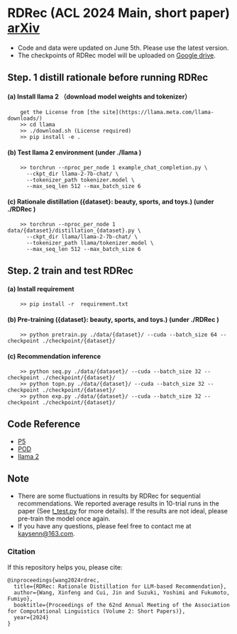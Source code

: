 # RDRec (ACL 2024 Main, short paper) [arXiv](https://arxiv.org/pdf/2405.10587)
- Code and data were updated on June 5th. Please use the latest version. 
- The checkpoints of RDRec model will be uploaded on [Google drive](https://drive.google.com/drive/folders/1bwhliM4KN8pBdk5c0pRPDVCgTJbeOk0s).

## Step. 1 distill rationale before running RDRec

#### (a) Install llama 2 （download model weights and tokenizer）
        get the License from [the site](https://llama.meta.com/llama-downloads/)
        >> cd llama 
	    >> ./download.sh (License required)
        >> pip install -e .

#### (b) Test llama 2 environment  (under ./llama )
        >> torchrun --nproc_per_node 1 example_chat_completion.py \
          --ckpt_dir llama-2-7b-chat/ \
          --tokenizer_path tokenizer.model \
          --max_seq_len 512 --max_batch_size 6

#### (c) Rationale distillation  ({dataset}: beauty, sports, and toys.) (under ./RDRec )
        >> torchrun --nproc_per_node 1 data/{dataset}/distillation_{dataset}.py \
          --ckpt_dir llama/llama-2-7b-chat/ \
          --tokenizer_path llama/tokenizer.model \
          --max_seq_len 512 --max_batch_size 6

## Step. 2 train and test RDRec

#### (a) Install requirement 
        >> pip install -r  requirement.txt

#### (b) Pre-training ({dataset}: beauty, sports, and toys.) (under ./RDRec )
        >> python pretrain.py ./data/{dataset}/ --cuda --batch_size 64 --checkpoint ./checkpoint/{dataset}/

#### (c) Recommendation inference 
        >> python seq.py ./data/{dataset}/ --cuda --batch_size 32 --checkpoint ./checkpoint/{dataset}/
        >> python topn.py ./data/{dataset}/ --cuda --batch_size 32 --checkpoint ./checkpoint/{dataset}/
        >> python exp.py ./data/{dataset}/ --cuda --batch_size 32 --checkpoint ./checkpoint/{dataset}/

## Code Reference
- [P5](https://github.com/jeykigung/P5)
- [POD](https://github.com/lileipisces/POD)
- [llama 2](https://github.com/facebookresearch/llama)

## Note
- There are some fluctuations in results by RDRec for sequential recommendations. We reported average results in 10-trial runs in the paper  (See [t_test.py](https://github.com/WangXFng/RDRec/blob/main/utils/t_test.py) for more details). If the results are not ideal, please pre-train the model once again. 
- If you have any questions, please feel free to contact me at kaysenn@163.com.


### Citation
If this repository helps you, please cite:

	@inproceedings{wang2024rdrec,
	  title={RDRec: Rationale Distillation for LLM-based Recommendation},
	  author={Wang, Xinfeng and Cui, Jin and Suzuki, Yoshimi and Fukumoto, Fumiyo},
	  booktitle={Proceedings of the 62nd Annual Meeting of the Association for Computational Linguistics (Volume 2: Short Papers)},
	  year={2024}
	}
